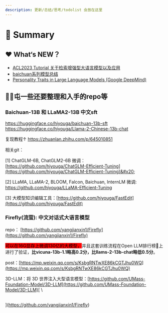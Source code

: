 ```yaml
---
description: 更新/总结/思考/todolist 会放在这里
---
```


# 🥳 Summary

## ❤️ What‘s NEW？

* [ACL2023 Tutorial 关于检索增强型大语言模型以及应用](Tutorial\&Workshop/acl2023-retrieval-lm.md)
* [baichuan系列模型总结](tototolearn/openllm/bai-chuan-da-mo-xing.md)
* [Personality Traits in Large Language Models (Google DeepMind)](tototolearn/personality-traits-and-bias-in-llm/personality-traits-in-large-language-models.md)

## 👂🏻屯一些还要整理和入手的repo等

### Baichuan-13B 和 LLaMA2-13B 中文sft

https://huggingface.co/hiyouga/baichuan-13b-sft https://huggingface.co/hiyouga/Llama-2-Chinese-13b-chat

复现教程↑ https://zhuanlan.zhihu.com/p/645010851

相关git：

\[1] ChatGLM-6B, ChatGLM2-6B 微调：[https://github.com/hiyouga/ChatGLM-Efficient-Tuning](https://github.com/hiyouga/ChatGLM-Efficient-Tuning)&#x20;

\[2] LLaMA, LLaMA-2, BLOOM, Falcon, Baichuan, InternLM 微调: [https://github.com/hiyouga/LLaMA-Efficient-Tuning ](https://github.com/hiyouga/LLaMA-Efficient-Tuning)

\[3] 大模型知识编辑工具：[https://github.com/hiyouga/FastEdit](https://github.com/hiyouga/FastEdit)

### Firefly(流萤): 中文对话式大语言模型

repo： [https://github.com/yangjianxin1/Firefly](https://github.com/yangjianxin1/Firefly)

<mark style="background-color:red;">可以在16G显存上微调130亿的大模型，</mark>并且这套训练流程在Open LLM排行榜🤗上进行了验证，**比vicuna-13b-1.1略高0.2分，比llams-2-13b-chat略低0.5分**。

post：[https://mp.weixin.qq.com/s/KsbgRNTwXE86kCGTJhu0WQ](https://mp.weixin.qq.com/s/KsbgRNTwXE86kCGTJhu0WQ)

3D-LLM：将 3D 世界注入大型语言模型：[https://github.com/UMass-Foundation-Model/3D-LLM](https://github.com/UMass-Foundation-Model/3D-LLM)[\
\
](https://github.com/yangjianxin1/Firefly)
